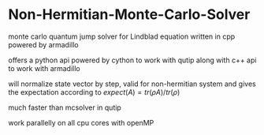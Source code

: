 # Non-Hermitian-Monte-Carlo-Solver
monte carlo quantum jump solver for Lindblad equation written in cpp powered by armadillo 

offers a python api powered by cython to work with qutip along with c++ api to work with armadillo 

will normalize state vector by step, valid for non-hermitian system and gives the expectation according to $expect(A)=tr(\rho A)/tr(\rho)$

much faster than mcsolver in qutip 

work parallelly on all cpu cores with openMP 
